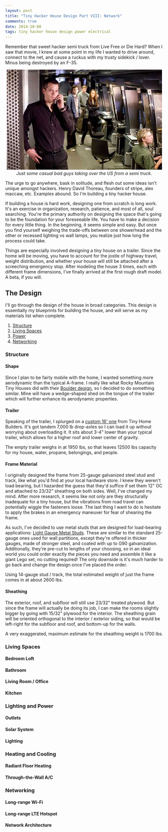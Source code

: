 ```yaml
---
layout: post
title: "Tiny Hacker House Design Part VIII: Network"
comments: true
date: 2014-10-08
tags: tiny hacker house design power electrical
---
```


<p class="lead">
Remember that sweet hacker semi truck from Live Free or Die Hard? When I saw
that movie, I knew at some point in my life I wanted to drive around, connect
to the net, and cause a ruckus with my trusty sidekick / lover. Minus being
destroyed by an F-35.
</p>

<center>
  <img src="/img/semi.jpg" alt="Semi">
  <div class="caption">
    <i>
      Just some casual bad guys taking over the US from a semi truck.
    </i>
  </div>
</center>

The urge to go anywhere, bask in solitude, and flesh out some ideas isn't
unique amongst hackers. Henry David Thoreau, founders of stripe, alex maccaw,
etc. Examples abound. So I'm building a tiny hacker house. 

If building a house is hard work, designing one from scratch is long work.
It's an exercise in organization, research, patience, and most of all, soul
searching. You're the primary authority on designing the space that's going to
be the foundation for your foreseeable life. You have to make a decision for
every little thing. In the beginning, it seems simple and easy. But once you
find yourself weighing the trade-offs between one showerhead and the other or
recessed lighting vs wall lamps, you realize just how long the process could
take.

Things are especially involved designing a tiny house on a trailer. Since the
home will be moving, you have to account for the jostle of highway travel,
weight distribution, and whether your house will still be attached after a
screeching emergency stop.  After modeling the house 3 times, each with
different frame dimensions, I've finally arrived at the first rough draft
model. A beta, if you will.

## The Design

I'll go through the design of the house in broad categories. This design is
essentially my blueprints for building the house, and will serve as my
materials list when complete.

<ol>
  <li><a href="#structure">Structure</a></li>
  <li><a href="#living-spaces">Living Spaces</a></li>
  <li><a href="#power">Power</a></li>
  <li><a href="#networking">Networking</a></li>
</ol>

<a name="structure"></a>
### Structure

#### Shape

Since I plan to be fairly mobile with the home, I wanted something more
aerodynamic than the typical A-frame. I really like what Rocky Mountain Tiny
Houses did with their [Boulder
design](http://rockymountaintinyhouses.com/plans/boulder), so I decided to do
something similar. Mine will have a wedge-shaped shed on the tongue of the
trailer which will further enhance its aerodynamic properties.

#### Trailer

Speaking of the trailer, I splurged on a [custom 16'
one](http://www.tinyhomebuilders.com/tiny-house-trailers) from Tiny Home
Builders. It's got tandem 7,000 lb drop-axles so I can load it up without worrying
about overloading it. It sits about 3-4" lower than your typical trailer, which
allows for a higher roof and lower center of gravity.

The empty trailer weighs in at 1950 lbs, so that leaves 12500 lbs capacity for
my house, water, propane, belongings, and people.

#### Frame Material

I originally designed the frame from 25-gauge galvanized steel stud and track,
like what you'd find at your local hardware store. I knew they weren't load
bearing, but I hazarded the guess that they'd suffice if set them 12" OC and attached to 23/32"
sheathing on both sides. Well, I've changed my mind. After more research, it
seems like not only are they structurally inadequate for a tiny house, but the
vibrations from road travel can potentially wiggle the fasteners loose. The
last thing I want to do is hesitate to apply the brakes in an emergency
maneuver for fear of shearing the frame.

As such, I've decided to use metal studs that are designed for load-bearing
applications: [Light Gauge Metal
Studs](http://buildipedia.com/aec-pros/construction-materials-and-methods/light-gauge-metal-stud-framing-planning-and-practices).
These are similar to the standard 25-gauge ones used for wall partitions,
except they're offered in thicker gauges, made of stronger steel, and coated
with up to G90 galvanization. Additionally, they're pre-cut to lengths of
your choosing, so in an ideal world you could order exactly the pieces you need
and assemble it like a giant Lego set, no cutting required! The only downside
is it's much harder to go back and change the design once I've placed the
order.

Using 14-gauge stud / track, the total estimated weight of just the frame comes
in at about 2600 lbs.

#### Sheathing

The exterior, roof, and subfloor will still use 23/32" treated plywood. But
since the frame will actually be doing its job, I can make the rooms slightly
bigger by going with 15/32" plywood for the interior. The sheathing grain will be
oriented orthogonal to the interior / exterior siding, so that would be
left-right for the subfloor and roof, and bottom-up for the walls.

A very exaggerated, maximum estimate for the sheathing weight is 1700 lbs.

<a name="living-spaces"></a>
### Living Spaces

#### Bedroom Loft

#### Bathroom

#### Living Room / Office

#### Kitchen

<a name="power"></a>
### Lighting and Power

#### Outlets

#### Solar System

#### Lighting

### Heating and Cooling

#### Radiant Floor Heating

#### Through-the-Wall A/C

<a name="networking"></a>
### Networking

#### Long-range Wi-Fi

#### Long-range LTE Hotspot

#### Network Architecture

